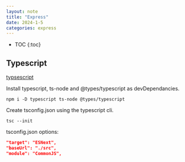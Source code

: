 ```yaml
---
layout: note
title: "Express"
date: 2024-1-5
categories: express
---
```


- TOC
{:toc}

## Typescript

[typsescript](https://www.typescriptlang.org/)

Install typescript, ts-node and @types/typescript as devDependancies.

```node
npm i -D typescript ts-node @types/typescript
```

Create tsconfig.json using the typescript cli.

```node
tsc --init
```

tsconfig.json options:

```json
"target": "ESNext",
"baseUrl": "./src",
"module": "CommonJS",
```
